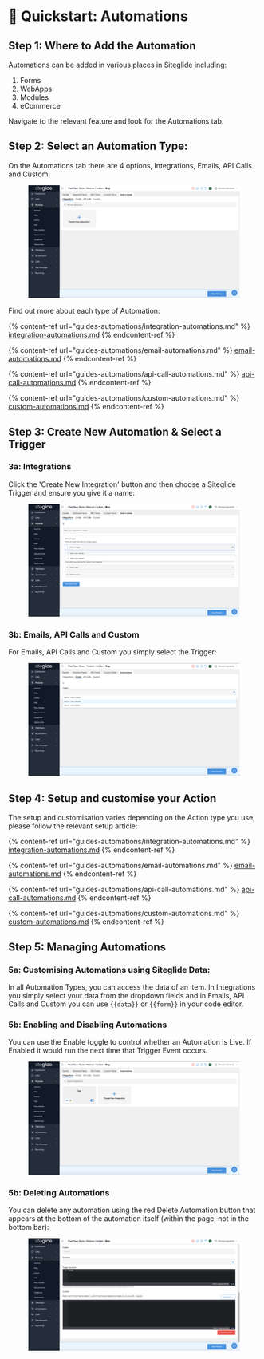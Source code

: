 # 🚀 Quickstart: Automations

## Step 1: Where to Add the Automation

Automations can be added in various places in Siteglide including:

1. Forms
2. WebApps
3. Modules
4. eCommerce

Navigate to the relevant feature and look for the Automations tab.

## Step 2: Select an Automation Type:

On the Automations tab there are 4 options, Integrations, Emails, API Calls and Custom:

<figure><img src="../../.gitbook/assets/Siteglide-Automations1.png" alt=""><figcaption></figcaption></figure>

Find out more about each type of Automation:

{% content-ref url="guides-automations/integration-automations.md" %}
[integration-automations.md](guides-automations/integration-automations.md)
{% endcontent-ref %}

{% content-ref url="guides-automations/email-automations.md" %}
[email-automations.md](guides-automations/email-automations.md)
{% endcontent-ref %}

{% content-ref url="guides-automations/api-call-automations.md" %}
[api-call-automations.md](guides-automations/api-call-automations.md)
{% endcontent-ref %}

{% content-ref url="guides-automations/custom-automations.md" %}
[custom-automations.md](guides-automations/custom-automations.md)
{% endcontent-ref %}



## Step 3: Create New Automation & Select a Trigger

### 3a: Integrations

Click the 'Create New Integration' button and then choose a Siteglide Trigger and ensure you give it a name:

<figure><img src="../../.gitbook/assets/Siteglide-Automations-Create-Integration.png" alt=""><figcaption></figcaption></figure>

### 3b: Emails, API Calls and Custom

For Emails, API Calls and Custom you simply select the Trigger:

<figure><img src="../../.gitbook/assets/Siteglide-Automations-Create-Email.png" alt=""><figcaption></figcaption></figure>

## Step 4: Setup and customise your Action

The setup and customisation varies depending on the Action type you use, please follow the relevant setup article:

{% content-ref url="guides-automations/integration-automations.md" %}
[integration-automations.md](guides-automations/integration-automations.md)
{% endcontent-ref %}

{% content-ref url="guides-automations/email-automations.md" %}
[email-automations.md](guides-automations/email-automations.md)
{% endcontent-ref %}

{% content-ref url="guides-automations/api-call-automations.md" %}
[api-call-automations.md](guides-automations/api-call-automations.md)
{% endcontent-ref %}

{% content-ref url="guides-automations/custom-automations.md" %}
[custom-automations.md](guides-automations/custom-automations.md)
{% endcontent-ref %}

## Step 5: Managing Automations

### 5a: Customising Automations using Siteglide Data:

In all Automation Types, you can access the data of an item. In Integrations you simply select your data from the dropdown fields and in Emails, API Calls and Custom you can use `{{data}}` or `{{form}}` in your code editor.

### 5b: Enabling and Disabling Automations

You can use the Enable toggle to control whether an Automation is Live. If Enabled it would run the next time that Trigger Event occurs.

<figure><img src="../../.gitbook/assets/Siteglide-Automations-Integrations-Enabled.png" alt=""><figcaption></figcaption></figure>

### 5b: Deleting Automations

You can delete any automation using the red Delete Automation button that appears at the bottom of the automation itself (within the page, not in the bottom bar):

<figure><img src="../../.gitbook/assets/Siteglide-Automations-Delete.png" alt=""><figcaption></figcaption></figure>

